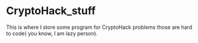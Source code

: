 # CryptoHack_stuff
This is where I store some program for CryptoHack problems those are hard to code( you know, I am lazy person).